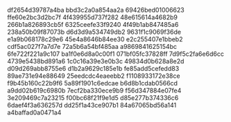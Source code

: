df2654d39787a4ba
bbd3c2a0a854aa2a
69426bed01006623
ffe60e2bc3d2bc7f
4f439955d737f282
48e615614a4682b9
266b1a826893cb5f
6325ceefe33f9240
4f49b1ab847485a6
238a50b09f87073b
d6d3d9a534749db2
9631f1c9069f36de
e1a9b068178c29e6
45e4a8646b84ee30
e2c255407e1bbeb2
cdf5ac027f7a7d7e
72a5b6a54bf485aa
a9869841625154bc
6fe722f221a9c107
ba1f0e6d8a0c00f1
071bf05fc37828ff
7d9f5c2fa6e6d6cc
4739e5438bd891a6
1c0c16a39e3e0b3c
49834d0b628a8e2d
d09d269abb8755e6
d1b2a9629c185e1b
fe85add5cefedd83
89ae731e94e88649
25eedcdc4eaeebb2
f1108933172e38ce
f9b45b160c22b9f6
5a89f1901c6edcae
b6d8b1cdab0566cd
a9dd02b619c6980b
7ecf2ba330ece9b9
f56d347884e07fe4
3e209469c7a23215
f00bc68f21f9e1d5
d85e277b374336c6
6daef4f3a636257d
dd25f1a43ce907b1
84a67065bd56a141
a4baffad0a0471a4
